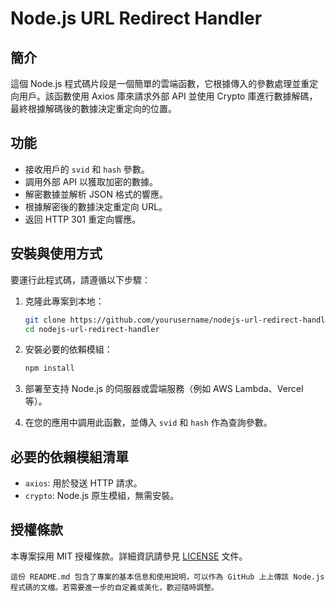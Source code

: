 # Node.js URL Redirect Handler

## 簡介
這個 Node.js 程式碼片段是一個簡單的雲端函數，它根據傳入的參數處理並重定向用戶。該函數使用 Axios 庫來請求外部 API 並使用 Crypto 庫進行數據解碼，最終根據解碼後的數據決定重定向的位置。

## 功能
- 接收用戶的 `svid` 和 `hash` 參數。
- 調用外部 API 以獲取加密的數據。
- 解密數據並解析 JSON 格式的響應。
- 根據解密後的數據決定重定向 URL。
- 返回 HTTP 301 重定向響應。

## 安裝與使用方式
要運行此程式碼，請遵循以下步驟：

1. 克隆此專案到本地：
   ```bash
   git clone https://github.com/yourusername/nodejs-url-redirect-handler.git
   cd nodejs-url-redirect-handler
   ```

2. 安裝必要的依賴模組：
   ```bash
   npm install
   ```

3. 部署至支持 Node.js 的伺服器或雲端服務（例如 AWS Lambda、Vercel 等）。

4. 在您的應用中調用此函數，並傳入 `svid` 和 `hash` 作為查詢參數。

## 必要的依賴模組清單
- `axios`: 用於發送 HTTP 請求。
- `crypto`: Node.js 原生模組，無需安裝。

## 授權條款
本專案採用 MIT 授權條款。詳細資訊請參見 [LICENSE](LICENSE) 文件。
```
這份 README.md 包含了專案的基本信息和使用說明，可以作為 GitHub 上上傳該 Node.js 程式碼的文檔。若需要進一步的自定義或美化，歡迎隨時調整。